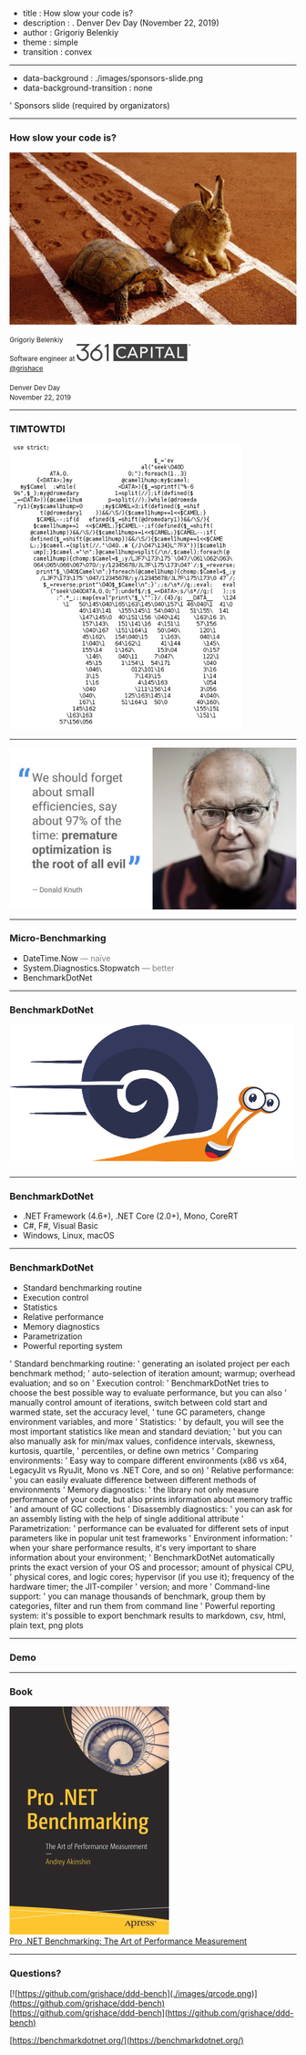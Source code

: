 - title : How slow your code is?
- description : . Denver Dev Day (November 22, 2019)
- author : Grigoriy Belenkiy
- theme : simple
- transition : convex

***
- data-background : ./images/sponsors-slide.png
- data-background-transition : none

' Sponsors slide (required by organizators)

***

### How slow your code is?

![Race](./images/tortoise-hare-race.jpg)

<small>Grigoriy Belenkiy<br/>
Software engineer at ![361 Capital](./images/361-logo-gray.png#align-hack)
<br/>
<a href="https://twitter.com/@grishace/">@grishace</a>
<br/>
<br/>
Denver Dev Day<br/>
November 22, 2019</small>

***

### TIMTOWTDI

![Perl motto](./images/perl-camel.png)

---

![Knuth quote](./images/premature-optimization.jpg)


***

### <span class="fragment">Micro-</span>Benchmarking

<ul>
<span class="fragment"><li>DateTime.Now&nbsp;<span class="fragment" style="color:gray;">&mdash;&nbsp;na&iuml;ve</span></li></span>
<span class="fragment"><li>System.Diagnostics.Stopwatch&nbsp;<span class="fragment" style="color:gray;">&mdash;&nbsp;better</span></li></span>
<span class="fragment"><li>BenchmarkDotNet</li></span>
</ul>

***

### BenchmarkDotNet

![BenchmarkDotNet logo](./images/benchmarkdotnet-logo.png)

---

### BenchmarkDotNet

* .NET Framework (4.6+), .NET Core (2.0+), Mono, CoreRT
* C#, F#, Visual Basic
* Windows, Linux, macOS

---

### BenchmarkDotNet

* Standard benchmarking routine
* Execution control
* Statistics
* Relative performance
* Memory diagnostics
* Parametrization
* Powerful reporting system

' Standard benchmarking routine:
' generating an isolated project per each benchmark method; 
' auto-selection of iteration amount; warmup; overhead evaluation; and so on
' Execution control: 
' BenchmarkDotNet tries to choose the best possible way to evaluate performance, but you can also 
' manually control amount of iterations, switch between cold start and warmed state, set the accuracy level,
' tune GC parameters, change environment variables, and more
' Statistics:
' by default, you will see the most important statistics like mean and standard deviation; 
' but you can also manually ask for min/max values, confidence intervals, skewness, kurtosis, quartile, 
' percentiles, or define own metrics
' Comparing environments:
' Easy way to compare different environments (x86 vs x64, LegacyJit vs RyuJit, Mono vs .NET Core, and so on)
' Relative performance:
' you can easily evaluate difference between different methods of environments
' Memory diagnostics: 
' the library not only measure performance of your code, but also prints information about memory traffic 
' and amount of GC collections
' Disassembly diagnostics:
' you can ask for an assembly listing with the help of single additional attribute
' Parametrization:
' performance can be evaluated for different sets of input parameters like in popular unit test frameworks
' Environment information:
' when your share performance results, it's very important to share information about your environment; 
' BenchmarkDotNet automatically prints the exact version of your OS and processor; amount of physical CPU, 
' physical cores, and logic cores; hypervisor (if you use it); frequency of the hardware timer; the JIT-compiler 
' version; and more
' Command-line support:
' you can manage thousands of benchmark, group them by categories, filter and run them from command line
' Powerful reporting system: it's possible to export benchmark results to markdown, csv, html, plain text, png plots

***

### Demo

***

### Book

![Pro .NET Benchmarking: The Art of Performance Measurement](./images/benchmarking-book.jpg)<br/>
[Pro .NET Benchmarking: The Art of Performance Measurement](https://www.apress.com/us/book/9781484249406)

***

### Questions?

[![https://github.com/grishace/ddd-bench](./images/qrcode.png)](https://github.com/grishace/ddd-bench)<br/>
[https://github.com/grishace/ddd-bench](https://github.com/grishace/ddd-bench)

[https://benchmarkdotnet.org/](https://benchmarkdotnet.org/)
